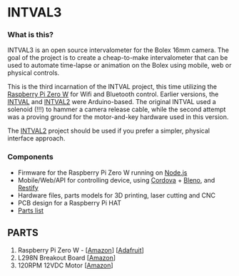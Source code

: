 # INTVAL3

### What is this?

INTVAL3 is an open source intervalometer for the Bolex 16mm camera. The goal of the project is to create a cheap-to-make intervalometer that can be used to automate time-lapse or animation on the Bolex using mobile, web or physical controls.

This is the third incarnation of the INTVAL project, this time utilizing the [Raspberry Pi Zero W](https://www.raspberrypi.org/products/raspberry-pi-zero-w/) for Wifi and Bluetooth control. Earlier versions, the [INTVAL](https://github.com/sixteenmillimeter/INTVAL) and [INTVAL2](https://github.com/sixteenmillimeter/intval2) were Arduino-based. The original INTVAL used a solenoid (!!!) to hammer a camera release cable, while the second attempt was a proving ground for the motor-and-key hardware used in this version. 

The [INTVAL2](https://github.com/sixteenmillimeter/intval2) project should be used if you prefer a simpler, physical interface approach.

### Components

* Firmware for the Raspberry Pi Zero W running on [Node.js](https://nodejs.org)
* Mobile/Web/API for controlling device, using [Cordova](https://cordova.apache.org/) + [Bleno](https://github.com/sandeepmistry/bleno), and [Restify](http://restify.com/)
* Hardware files, parts models for 3D printing, laser cutting and CNC
* PCB design for a Raspberry Pi HAT
* [Parts list](#parts-list)

<a name="parts-list"></a>

## PARTS

1. Raspberry Pi Zero W - [[Amazon](http://amzn.to/2BWkKAy)] [[Adafruit](https://www.adafruit.com/product/3400)]
2. L298N Breakout Board
[[Amazon](http://amzn.to/2DwBrmz)]
3. 120RPM 12VDC Motor
[[Amazon](http://amzn.to/2CbRw4R)]